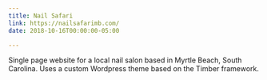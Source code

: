 ```yaml
---
title: Nail Safari
link: https://nailsafarimb.com/
date: 2018-10-16T00:00:00-05:00

---
```

Single page website for a local nail salon based in Myrtle Beach, South Carolina. Uses a custom Wordpress theme based on the Timber framework. 